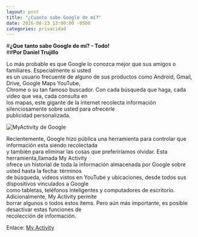 ```yaml
---
layout: post
title: "¿Cuanto sabe Google de mí?"
date: 2016-08-23 13:00:00 -0500
categories: privacidad
---
```


#**¿Que tanto sabe Google de mí? - Todo!**  
##**Por Daniel Trujillo**  
  
Lo más probable es que Google lo conozca mejor que sus amigos o familiares. Especialmente si usted  
es un usuario frecuente de alguno de sus productos como Android, Gmail, Drive, Google Maps YouTube,  
Chrome o su tan famoso buscador. Con cada búsqueda que haga, cada video que vea, cada consulta en  
los mapas, este gigante de la internet recolecta información silenciosamente sobre usted para ofrecerle  
publicidad personalizada.  
  
![MyActivity de Google](URL "http://imgur.com/FkarG88")  
  
Recientemente, Google hizo pública una herramienta para controlar que información esta siendo recolectada  
y también para eliminar las cosas que preferiríamos olvidar. Esta herramienta,llamada My Activity  
ofrece un historial de toda la información almacenada por Google sobre usted hasta la fecha: términos  
de búsqueda, videos vistos en YouTube y ubicaciones, desde todos sus dispositivos vinculados a Google  
como tabletas, teléfonos inteligentes y computadores de escritorio. Adicionalmente, My Activity permite  
borrar algunos o todos estos ítems. Pero aún más importante, es posible desactivar estas funciones de  
recolección de información.  
  
Enlace: [My Activity](URL "https://myactivity.google.com")
